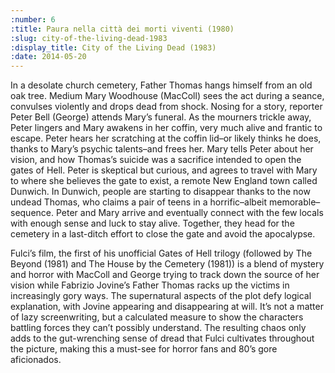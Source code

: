 ```yaml
---
:number: 6
:title: Paura nella città dei morti viventi (1980)
:slug: city-of-the-living-dead-1983
:display_title: City of the Living Dead (1983)
:date: 2014-05-20
---
```

In a desolate church cemetery, Father Thomas hangs himself from an old oak tree. Medium Mary Woodhouse (MacColl) sees the act during a seance, convulses violently and drops dead from shock. Nosing for a story, reporter Peter Bell (George) attends Mary’s funeral. As the mourners trickle away, Peter lingers and Mary awakens in her coffin, very much alive and frantic to escape. Peter hears her scratching at the coffin lid–or likely thinks he does, thanks to Mary’s psychic talents–and frees her. Mary tells Peter about her vision, and how Thomas’s suicide was a sacrifice intended to open the gates of Hell. Peter is skeptical but curious, and agrees to travel with Mary to where she believes the gate to exist, a remote New England town called Dunwich. In Dunwich, people are starting to disappear thanks to the now undead Thomas, who claims a pair of teens in a horrific–albeit memorable–sequence. Peter and Mary arrive and eventually connect with the few locals with enough sense and luck to stay alive. Together, they head for the cemetery in a last-ditch effort to close the gate and avoid the apocalypse.

Fulci’s film, the first of his unofficial Gates of Hell trilogy (followed by The Beyond (1981) and The House by the Cemetery (1981)) is a blend of mystery and horror with MacColl and George trying to track down the source of her vision while Fabrizio Jovine’s Father Thomas racks up the victims in increasingly gory ways. The supernatural aspects of the plot defy logical explanation, with Jovine appearing and disappearing at will. It’s not a matter of lazy screenwriting, but a calculated measure to show the characters battling forces they can’t possibly understand. The resulting chaos only adds to the gut-wrenching sense of dread that Fulci cultivates throughout the picture, making this a must-see for horror fans and 80’s gore aficionados.